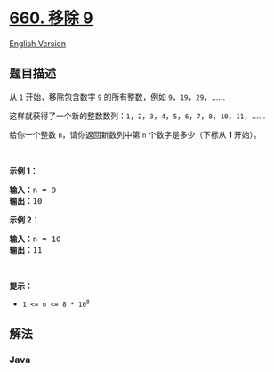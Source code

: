 # [660. 移除 9](https://leetcode.cn/problems/remove-9)

[English Version](/solution/0600-0699/0660.Remove%209/README_EN.md)

## 题目描述

<!-- 这里写题目描述 -->

<p>从 <code>1</code> 开始，移除包含数字 <code>9</code> 的所有整数，例如 <code>9</code>，<code>19</code>，<code>29</code>，……</p>

<p>这样就获得了一个新的整数数列：<code>1</code>，<code>2</code>，<code>3</code>，<code>4</code>，<code>5</code>，<code>6</code>，<code>7</code>，<code>8</code>，<code>10</code>，<code>11</code>，……</p>

<p>给你一个整数 <code>n</code>，请你返回新数列中第 <code>n</code> 个数字是多少（下标从 <strong>1</strong> 开始）。</p>

<p>&nbsp;</p>

<p><strong>示例 1：</strong></p>

<pre>
<strong>输入：</strong>n = 9
<strong>输出：</strong>10
</pre>

<p><strong>示例 2：</strong></p>

<pre>
<strong>输入：</strong>n = 10
<strong>输出：</strong>11
</pre>

<p>&nbsp;</p>

<p><strong>提示：</strong></p>

<ul>
	<li><code>1 &lt;= n &lt;= 8 * 10<sup>8</sup></code></li>
</ul>

## 解法

### **Java**

```java

```
